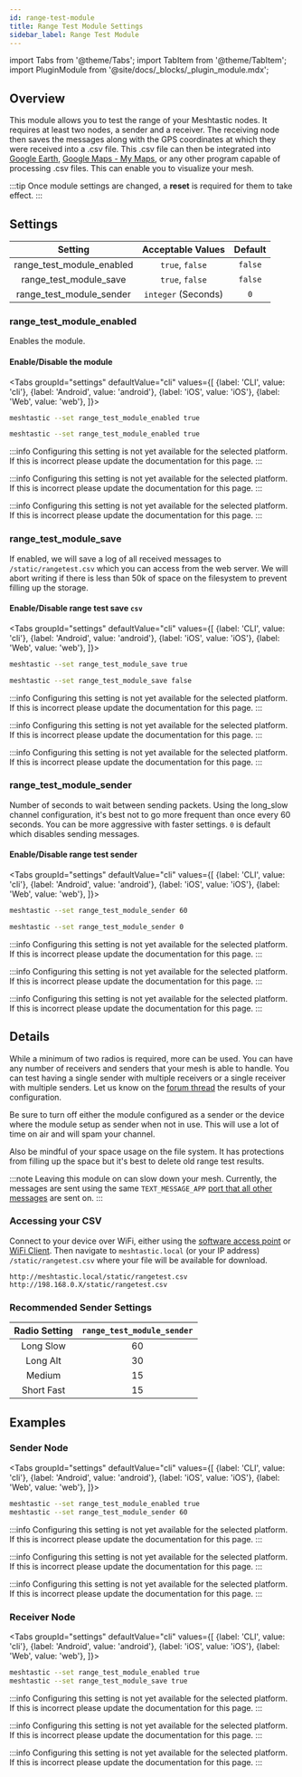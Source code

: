 ```yaml
---
id: range-test-module
title: Range Test Module Settings
sidebar_label: Range Test Module
---
```


import Tabs from '@theme/Tabs';
import TabItem from '@theme/TabItem';
import PluginModule from '@site/docs/_blocks/_plugin_module.mdx';

## Overview

This module allows you to test the range of your Meshtastic nodes. It requires at least two nodes, a sender and a receiver. The receiving node then saves the messages along with the GPS coordinates at which they were received into a .csv file. This .csv file can then be integrated into [Google Earth](https://earth.google.com), [Google Maps - My Maps](https://mymaps.google.com), or any other program capable of processing .csv files. This can enable you to visualize your mesh.
<PluginModule name="range_test_" rename="range_test_" />

:::tip
Once module settings are changed, a **reset** is required for them to take effect.
:::

## Settings

|          Setting          |  Acceptable Values  | Default |
| :-----------------------: | :-----------------: | :-----: |
| range_test_module_enabled |   `true`, `false`   | `false` |
|  range_test_module_save   |   `true`, `false`   | `false` |
| range_test_module_sender  | `integer` (Seconds) |   `0`   |

### range_test_module_enabled

Enables the module.

#### Enable/Disable the module

<Tabs
groupId="settings"
defaultValue="cli"
values={[
{label: 'CLI', value: 'cli'},
{label: 'Android', value: 'android'},
{label: 'iOS', value: 'iOS'},
{label: 'Web', value: 'web'},
]}>
<TabItem value="cli">

```bash title="Enable the module"
meshtastic --set range_test_module_enabled true
```

```bash title="Disable the module"
meshtastic --set range_test_module_enabled true
```

  </TabItem>
  <TabItem value="android">

:::info
Configuring this setting is not yet available for the selected platform. If this is incorrect please update the documentation for this page.
:::

  </TabItem>
  <TabItem value="iOS">

:::info
Configuring this setting is not yet available for the selected platform. If this is incorrect please update the documentation for this page.
:::

  </TabItem>
  <TabItem value="web">

:::info
Configuring this setting is not yet available for the selected platform. If this is incorrect please update the documentation for this page.
:::

  </TabItem>
</Tabs>

### range_test_module_save

If enabled, we will save a log of all received messages to `/static/rangetest.csv` which you can access from the web server. We will abort writing if there is less than 50k of space on the filesystem to prevent filling up the storage.

#### Enable/Disable range test save `csv`

<Tabs
groupId="settings"
defaultValue="cli"
values={[
{label: 'CLI', value: 'cli'},
{label: 'Android', value: 'android'},
{label: 'iOS', value: 'iOS'},
{label: 'Web', value: 'web'},
]}>
<TabItem value="cli">

```bash title="Enable range test save"
meshtastic --set range_test_module_save true
```

```bash title="Disable range test save"
meshtastic --set range_test_module_save false
```

  </TabItem>
  <TabItem value="android">

:::info
Configuring this setting is not yet available for the selected platform. If this is incorrect please update the documentation for this page.
:::

  </TabItem>
  <TabItem value="iOS">

:::info
Configuring this setting is not yet available for the selected platform. If this is incorrect please update the documentation for this page.
:::

  </TabItem>
  <TabItem value="web">

:::info
Configuring this setting is not yet available for the selected platform. If this is incorrect please update the documentation for this page.
:::

  </TabItem>
</Tabs>

### range_test_module_sender

Number of seconds to wait between sending packets. Using the long_slow channel configuration, it's best not to go more frequent than once every 60 seconds. You can be more aggressive with faster settings. `0` is default which disables sending messages.

#### Enable/Disable range test sender

<Tabs
groupId="settings"
defaultValue="cli"
values={[
{label: 'CLI', value: 'cli'},
{label: 'Android', value: 'android'},
{label: 'iOS', value: 'iOS'},
{label: 'Web', value: 'web'},
]}>
<TabItem value="cli">

```bash title="Enable range test sender (send every 60 seconds)"
meshtastic --set range_test_module_sender 60
```

```bash title="Disable range test sender"
meshtastic --set range_test_module_sender 0
```

  </TabItem>
  <TabItem value="android">

:::info
Configuring this setting is not yet available for the selected platform. If this is incorrect please update the documentation for this page.
:::

  </TabItem>
  <TabItem value="iOS">

:::info
Configuring this setting is not yet available for the selected platform. If this is incorrect please update the documentation for this page.
:::

  </TabItem>
  <TabItem value="web">

:::info
Configuring this setting is not yet available for the selected platform. If this is incorrect please update the documentation for this page.
:::

  </TabItem>
</Tabs>

## Details

While a minimum of two radios is required, more can be used. You can have any number of receivers and senders that your mesh is able to handle. You can test having a single sender with multiple receivers or a single receiver with multiple senders. Let us know on the [forum thread](https://meshtastic.discourse.group/t/new-plugin-rangetestplugin/2591) the results of your configuration.

Be sure to turn off either the module configured as a sender or the device where the module setup as sender when not in use. This will use a lot of time on air and will spam your channel.

Also be mindful of your space usage on the file system. It has protections from filling up the space but it's best to delete old range test results.

:::note
Leaving this module on can slow down your mesh. Currently, the messages are sent using the same `TEXT_MESSAGE_APP` [port that all other messages](/docs/developers/protobufs/api#portnumsproto) are sent on.
:::

### Accessing your CSV

Connect to your device over WiFi, either using the [software access point](wifi#software-access-point) or [WiFi Client](wifi#wifi-client). Then navigate to `meshtastic.local` (or your IP address) `/static/rangetest.csv` where your file will be available for download.

```plaintext title="Example URLs"
http://meshtastic.local/static/rangetest.csv
http://198.168.0.X/static/rangetest.csv
```

### Recommended Sender Settings

| Radio Setting | `range_test_module_sender` |
| :-----------: | :------------------------: |
|   Long Slow   |             60             |
|   Long Alt    |             30             |
|    Medium     |             15             |
|  Short Fast   |             15             |

## Examples

### Sender Node

<Tabs
groupId="settings"
defaultValue="cli"
values={[
{label: 'CLI', value: 'cli'},
{label: 'Android', value: 'android'},
{label: 'iOS', value: 'iOS'},
{label: 'Web', value: 'web'},
]}>
<TabItem value="cli">

```bash title="Example - Sender Node"
meshtastic --set range_test_module_enabled true
meshtastic --set range_test_module_sender 60
```

  </TabItem>
  <TabItem value="android">

:::info
Configuring this setting is not yet available for the selected platform. If this is incorrect please update the documentation for this page.
:::

  </TabItem>
  <TabItem value="iOS">

:::info
Configuring this setting is not yet available for the selected platform. If this is incorrect please update the documentation for this page.
:::

  </TabItem>
  <TabItem value="web">

:::info
Configuring this setting is not yet available for the selected platform. If this is incorrect please update the documentation for this page.
:::

  </TabItem>
</Tabs>

### Receiver Node

<Tabs
groupId="settings"
defaultValue="cli"
values={[
{label: 'CLI', value: 'cli'},
{label: 'Android', value: 'android'},
{label: 'iOS', value: 'iOS'},
{label: 'Web', value: 'web'},
]}>
<TabItem value="cli">

```bash title="Example - Receiver Node"
meshtastic --set range_test_module_enabled true
meshtastic --set range_test_module_save true
```

  </TabItem>
  <TabItem value="android">

:::info
Configuring this setting is not yet available for the selected platform. If this is incorrect please update the documentation for this page.
:::

  </TabItem>
  <TabItem value="iOS">

:::info
Configuring this setting is not yet available for the selected platform. If this is incorrect please update the documentation for this page.
:::

  </TabItem>
  <TabItem value="web">

:::info
Configuring this setting is not yet available for the selected platform. If this is incorrect please update the documentation for this page.
:::

  </TabItem>
</Tabs>
